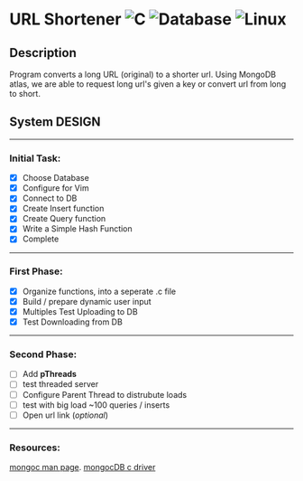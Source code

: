 # URL Shortener ![C](https://img.shields.io/badge/-C-yellow) ![Database](https://img.shields.io/badge/-MongoDB-blue) ![Linux](https://img.shields.io/badge/Linux-Ubuntu-critical)

## Description
Program converts a long URL (original) to a shorter url. Using MongoDB atlas, we are able to request long url's given a key or convert url from long to short. 

## System DESIGN
----
### Initial Task:
- [x] Choose Database
- [x] Configure for Vim
- [x] Connect to DB
- [x] Create Insert function
- [x] Create Query function
- [x] Write a Simple Hash Function
- [x] Complete
----
### First Phase:
- [x] Organize functions, into a seperate .c file
- [x] Build / prepare  dynamic user input
- [x] Multiples Test Uploading to DB 
- [x] Test Downloading from DB
---
### Second Phase:
- [ ] Add **pThreads**
- [ ] test threaded server
- [ ] Configure Parent Thread to distrubute loads
- [ ] test with big load ~100 queries / inserts
- [ ] Open url link (*optional*)
---
### Resources:
[mongoc man page](https://s3.amazonaws.com/mciuploads/mongo-c-driver/man-pages/libbson/latest/index.html).
[mongocDB c driver](http://mongoc.org/libmongoc/current/installing.html)
